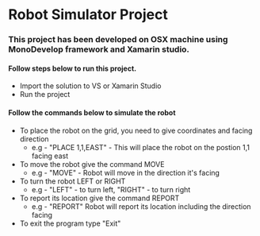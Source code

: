 # Robot Simulator Project

### This project has been developed on OSX machine using MonoDevelop framework and Xamarin studio.

#### Follow steps below to run this project.

* Import the solution to VS or Xamarin Studio
* Run the project

#### Follow the commands below to simulate the robot

* To place the robot on the grid, you need to give coordinates and facing direction
    * e.g - "PLACE 1,1,EAST" - This will place the robot on the postion 1,1 facing east
* To move the robot give the command MOVE
    * e.g - "MOVE" - Robot will move in the direction it's facing
* To turn the robot LEFT or RIGHT
    * e.g - "LEFT" - to turn left, "RIGHT" - to turn right
* To report its location give the command REPORT
    * e.g - "REPORT" Robot will report its location including the direction facing
* To exit the program type "Exit"